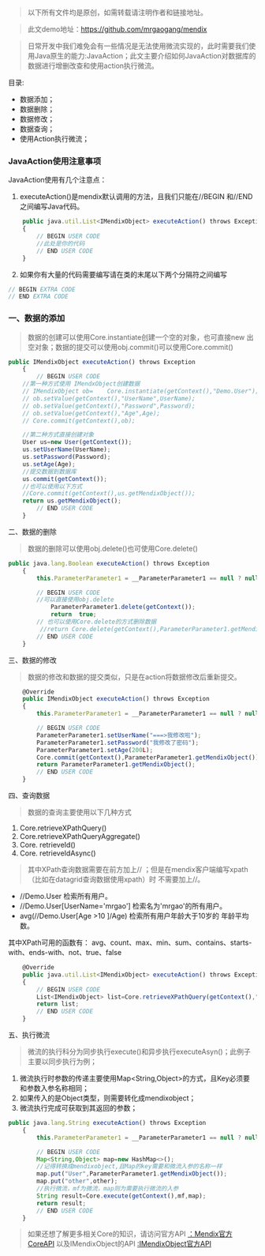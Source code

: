 > 以下所有文件均是原创，如需转载请注明作者和链接地址。


>此文demo地址：https://github.com/mrgaogang/mendix  

> 日常开发中我们难免会有一些情况是无法使用微流实现的，此时需要我们使用Java原生的能力:JavaAction；此文主要介绍如何JavaAction对数据库的数据进行增删改查和使用action执行微流。


目录:
- 数据添加；
- 数据删除；
- 数据修改；
- 数据查询；
- 使用Action执行微流；

### JavaAction使用注意事项

JavaAction使用有几个注意点：
1. executeAction()是mendix默认调用的方法，且我们只能在//BEGIN 和//END之间编写Java代码。

```js
	public java.util.List<IMendixObject> executeAction() throws Exception
	{
		// BEGIN USER CODE
		//此处是你的代码
		// END USER CODE
	}
```

2. 如果你有大量的代码需要编写请在类的末尾以下两个分隔符之间编写

```js
// BEGIN EXTRA CODE
// END EXTRA CODE
```


### 一、数据的添加

> 数据的创建可以使用Core.instantiate创建一个空的对象，也可直接new 出空对象；数据的提交可以使用obj.commit()可以使用Core.commit()

```js
public IMendixObject executeAction() throws Exception
	{
		// BEGIN USER CODE
	//第一种方式使用 IMendxObject创建数据		
	// IMendixObject ob=	Core.instantiate(getContext(),"Demo.User");
	// ob.setValue(getContext(),"UserName",UserName);
	// ob.setValue(getContext(),"Password",Password);
	// ob.setValue(getContext(),"Age",Age);
	// Core.commit(getContext(),ob);

	//第二种方式直接创建对象
	User us=new User(getContext());
	us.setUserName(UserName);
	us.setPassword(Password);
	us.setAge(Age);
	//提交数据到数据库
	us.commit(getContext());
	//也可以使用以下方式
	//Core.commit(getContext(),us.getMendixObject());
	return us.getMendixObject();
		// END USER CODE
	}

```


二、数据的删除
> 数据的删除可以使用obj.delete()也可使用Core.delete()

```js
public java.lang.Boolean executeAction() throws Exception
	{
		this.ParameterParameter1 = __ParameterParameter1 == null ? null : demo.proxies.User.initialize(getContext(), __ParameterParameter1);

		// BEGIN USER CODE
		//可以直接使用obj.delete
			ParameterParameter1.delete(getContext());
			return	true;
		// 也可以使用Core.delete的方式删除数据
		 //return Core.delete(getContext(),ParameterParameter1.getMendixObject());
		// END USER CODE
	}
```

三、数据的修改
> 数据的修改和数据的提交类似，只是在action将数据修改后重新提交。

```js
	@Override
	public IMendixObject executeAction() throws Exception
	{
		this.ParameterParameter1 = __ParameterParameter1 == null ? null : demo.proxies.User.initialize(getContext(), __ParameterParameter1);

		// BEGIN USER CODE
		ParameterParameter1.setUserName("===>我修改啦");
		ParameterParameter1.setPassword("我修改了密码");
		ParameterParameter1.setAge(200L);
		Core.commit(getContext(),ParameterParameter1.getMendixObject());
		return ParameterParameter1.getMendixObject();
		// END USER CODE
	}
```


四、查询数据
> 数据的查询主要使用以下几种方式

1. Core.retrieveXPathQuery()
2. Core.retrieveXPathQueryAggregate()
3. Core.	retrieveId()
4. Core.	retrieveIdAsync()

> 其中XPath查询数据需要在前方加上// ；但是在mendix客户端编写xpath（比如在datagrid查询数据使用xpath）时 不需要加上//。

- //Demo.User 检索所有用户。
- //Demo.User[UserName='mrgao'] 检索名为'mrgao'的所有用户。
- avg(//Demo.User[Age >10 ]/Age) 检索所有用户年龄大于10岁的 年龄平均数。

其中XPath可用的函数有：
avg、count、max、min、sum、contains、starts-with、ends-with、not、true、false

```js
	@Override
	public java.util.List<IMendixObject> executeAction() throws Exception
	{
		// BEGIN USER CODE
		List<IMendixObject> list=Core.retrieveXPathQuery(getContext(),"//Demo.User");
		return list;
		// END USER CODE
	}

```


五、执行微流

> 微流的执行科分为同步执行execute()和异步执行executeAsyn()；此例子主要以同步执行为例；

1. 微流执行时参数的传递主要使用Map<String,Object>的方式，且Key必须要和参数入参名称相同；
2. 如果传入的是Object类型，则需要转化成mendixobject；
3. 微流执行完成可获取到其返回的参数；

```js
public java.lang.String executeAction() throws Exception
	{
		this.ParameterParameter1 = __ParameterParameter1 == null ? null : demo.proxies.User.initialize(getContext(), __ParameterParameter1);

		// BEGIN USER CODE
		Map<String,Object> map=new HashMap<>();
		//记得转换成mendixobject,且Map的key需要和微流入参的名称一样
		map.put("User",ParameterParameter1.getMendixObject());
		map.put("other",other);
		//执行微流，mf为微流，map则为需要执行微流的入参
		String result=Core.execute(getContext(),mf,map);
		return result;
		// END USER CODE
	}
```

> 如果还想了解更多相关Core的知识，请访问官方API [：Mendix官方CoreAPI](https://apidocs.mendix.com/7/runtime/com/mendix/core/Core.html#retrieveXPathQuery-com.mendix.systemwideinterfaces.core.IContext-java.lang.String-)   以及IMendixObject的API [:IMendixObject官方API](https://apidocs.mendix.com/7/runtime/com/mendix/systemwideinterfaces/core/IMendixObject.html)